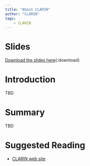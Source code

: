 ```yaml
---
title: "About CLARIN"
author: "CLARIN"
tags: 
    - CLARIN
---
```


# Slides

[Download the slides here](https://github.com/FAIR-by-Design-Methodology/IDCC24workshop/raw/main/resources/02%20Skills4EOSC/Skills4EOSC-IDCCworkshop_FAIR-by-Design_Methodology.pptx){:download}


# Introduction

TBD

# Summary 

TBD


# Suggested Reading

- [CLARIN web site](https://www.clarin.eu/)



